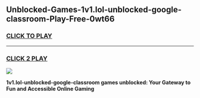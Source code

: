 
## Unblocked-Games-1v1.lol-unblocked-google-classroom-Play-Free-0wt66
<h3>
<a href="https://premium76.site?title=1v1.lol-unblocked-google-classroom&ref=10A">CLICK TO PLAY</a></h3>
<hr>

<h3>
<a href="https://premium76.site?title=1v1.lol-unblocked-google-classroom&ref=10A">CLICK 2 PLAY</a>
  
</h3>

<a href="https://premium76.site?title=1v1.lol-unblocked-google-classroom&ref=10A"><img src="https://clearcache.store/games.png"></a>


**1v1.lol-unblocked-google-classroom games unblocked: Your Gateway to Fun and Accessible Online Gaming**
